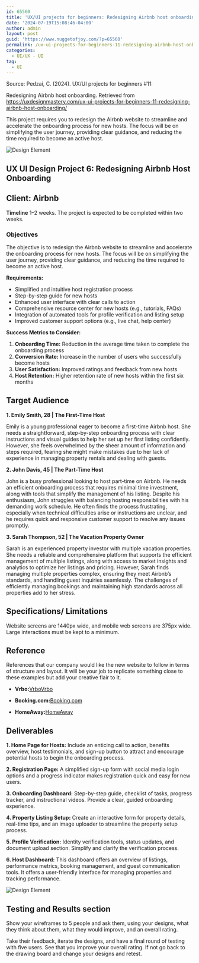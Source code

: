 ```yaml
---
id: 65560
title: 'UX/UI projects for beginners: Redesigning Airbnb host onboarding'
date: '2024-07-19T15:08:46-04:00'
author: admin
layout: post
guid: 'https://www.nuggetofjoy.com/?p=65560'
permalink: /ux-ui-projects-for-beginners-11-redesigning-airbnb-host-onboarding/
categories:
  - UI/UX - UI
tag:
  - UI
---
```


Source: Pedzai, C. (2024). UX/UI projects for beginners #11: 

Redesigning Airbnb host onboarding. Retrieved from https://uxdesignmastery.com/ux-ui-projects-for-beginners-11-redesigning-airbnb-host-onboarding/

This project requires you to redesign the Airbnb website to streamline and accelerate the onboarding process for new hosts. The focus will be on simplifying the user journey, providing clear guidance, and reducing the time required to become an active host.

![Design Element](https://uxdesignmastery.com/wp-content/uploads/2024/07/Airbnb-host-website-page-Source-Retrieved-from-https-wwwairbnbcom-host-homes-in.jpg)

## UX UI Design Project 6: Redesigning Airbnb Host Onboarding

## **Client:** Airbnb

**Timeline** 1–2 weeks. The project is expected to be completed within two weeks.

### Objectives

The objective is to redesign the Airbnb website to streamline and accelerate the onboarding process for new hosts. The focus will be on simplifying the user journey, providing clear guidance, and reducing the time required to become an active host.

**Requirements:**

- Simplified and intuitive host registration process
- Step-by-step guide for new hosts
- Enhanced user interface with clear calls to action
- Comprehensive resource center for new hosts (e.g., tutorials, FAQs)
- Integration of automated tools for profile verification and listing setup
- Improved customer support options (e.g., live chat, help center)

**Success Metrics to Consider:**

1. **Onboarding Time:** Reduction in the average time taken to complete the onboarding process
2. **Conversion Rate:** Increase in the number of users who successfully become hosts
3. **User Satisfaction:** Improved ratings and feedback from new hosts
4. **Host Retention:** Higher retention rate of new hosts within the first six months

## **Target Audience**

**1. Emily Smith, 28 | The First-Time Host**

Emily is a young professional eager to become a first-time Airbnb host. She needs a straightforward, step-by-step onboarding process with clear instructions and visual guides to help her set up her first listing confidently. However, she feels overwhelmed by the sheer amount of information and steps required, fearing she might make mistakes due to her lack of experience in managing property rentals and dealing with guests.

**2. John Davis, 45 | The Part-Time Host**

John is a busy professional looking to host part-time on Airbnb. He needs an efficient onboarding process that requires minimal time investment, along with tools that simplify the management of his listing. Despite his enthusiasm, John struggles with balancing hosting responsibilities with his demanding work schedule. He often finds the process frustrating, especially when technical difficulties arise or instructions are unclear, and he requires quick and responsive customer support to resolve any issues promptly.

**3. Sarah Thompson, 52 | The Vacation Property Owner**

Sarah is an experienced property investor with multiple vacation properties. She needs a reliable and comprehensive platform that supports the efficient management of multiple listings, along with access to market insights and analytics to optimize her listings and pricing. However, Sarah finds managing multiple properties complex, ensuring they meet Airbnb’s standards, and handling guest inquiries seamlessly. The challenges of efficiently managing bookings and maintaining high standards across all properties add to her stress.

## Specifications/ Limitations

Website screens are 1440px wide, and mobile web screens are 375px wide. Large interactions must be kept to a minimum.

## Reference

References that our company would like the new website to follow in terms of structure and layout. It will be your job to replicate something close to these examples but add your creative flair to it.

- **Vrbo:**[Vrbo](https://www.vrbo.com/)[Vrbo](https://www.vrbo.com/)

- **Booking.com:**[Booking.com](https://www.booking.com/)

- **HomeAway:**[HomeAway](https://www.homeaway.com/)

## Deliverables

**1. Home Page for Hosts:** Include an enticing call to action, benefits overview, host testimonials, and sign-up button to attract and encourage potential hosts to begin the onboarding process.

**2. Registration Page:** A simplified sign-up form with social media login options and a progress indicator makes registration quick and easy for new users.

**3. Onboarding Dashboard:** Step-by-step guide, checklist of tasks, progress tracker, and instructional videos. Provide a clear, guided onboarding experience.

**4. Property Listing Setup:** Create an interactive form for property details, real-time tips, and an image uploader to streamline the property setup process.

**5. Profile Verification:** Identity verification tools, status updates, and document upload section. Simplify and clarify the verification process.

**6. Host Dashboard:** This dashboard offers an overview of listings, performance metrics, booking management, and guest communication tools. It offers a user-friendly interface for managing properties and tracking performance.

![Design Element](https://uxdesignmastery.com/wp-content/uploads/2023/05/testing-1024x415.png)

## Testing and Results section

Show your wireframes to 5 people and ask them, using your designs, what they think about them, what they would improve, and an overall rating.

Take their feedback, iterate the designs, and have a final round of testing with five users. See that you improve your overall rating. If not go back to the drawing board and change your designs and retest.

  
